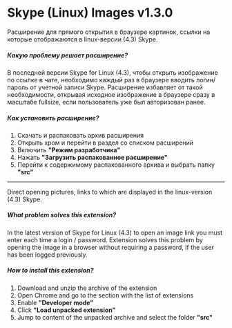 # Skype (Linux) Images v1.3.0

Расширение для прямого открытия в браузере картинок, ссылки на которые отображаются в linux-версии (4.3) Skype.

##### Какую проблему решает расширение?

В последней версии Skype for Linux (4.3), чтобы открыть изображение по ссылке в чате, необходимо каждый раз в браузере
вводить логин/пароль от учетной записи Skype. Расширение избавляет от такой необходимости, открывая исходное изображение
в браузере сразу в масштабе fullsize, если пользователь уже был авторизован ранее.

##### Как установить расширение?

1. Скачать и распаковать архив расширения
2. Открыть хром и перейти в раздел со списком расширений
3. Включить **"Режим разработчика"**
4. Нажать **"Загрузить распакованное расширение"**
5. Перейти к содержимому распакованного архива и выбрать папку **"src"**

---

Direct opening pictures, links to which are displayed in the linux-version (4.3) Skype.

##### What problem solves this extension?

In the latest version of Skype for Linux (4.3) to open an image link you must enter each time a login / password.
Extension solves this problem by opening the image in a browser without requiring a password, if the user has been
logged previously.

##### How to install this extension?

1. Download and unzip the archive of the extension
2. Open Chrome and go to the section with the list of extensions
3. Enable **"Developer mode"**
4. Click **"Load unpacked extension"**
5. Jump to content of the unpacked archive and select the folder **"src"**

